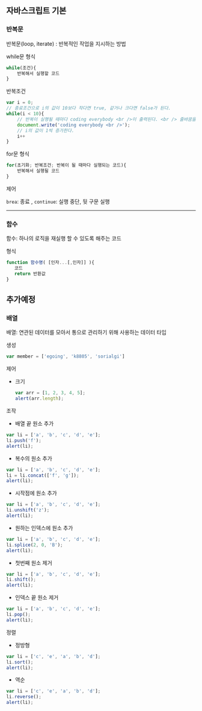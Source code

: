 ## 자바스크립트 기본
### 반복문

반복문(loop, iterate) : 반복적인 작업을 지시하는 방법<br> 

while문 형식<br> 

```jsx
while(조건){
	반복해서 실행할 코드
}
```

반복조건 <br> 

```jsx
var i = 0;
// 종료조건으로 i의 값이 10보다 작다면 true, 같거나 크다면 false가 된다.
while(i < 10){
    // 반복이 실행될 때마다 coding everybody <br />이 출력된다. <br /> 줄바꿈을 의미하는 HTML 태그
    document.write('coding everybody <br />');
    // i의 값이 1씩 증가한다.
    i++
}
```

for문 형식

```jsx
for(초기화; 반복조건; 반복이 될 때마다 실행되는 코드){
    반복해서 실행될 코드
}
```

제어 <br> 

 `brea`: 종료 , `continue`: 실행 중단, 뒷 구문 실행

---
### 함수

함수: 하나의 로직을 재실행 할 수 있도록 해주는 코드 <br> 

형식

```jsx
function 함수명( [인자...[,인자]] ){
   코드
   return 반환값
}
```
추가예정
---
### 배열

배열: 연관된 데이터를 모아서 통으로 관리하기 위해 사용하는 데이터 타입 <br> 

생성

```jsx
var member = ['egoing', 'k8805', 'sorialgi']
```

제어

- 크기

    ```jsx
    var arr = [1, 2, 3, 4, 5];
    alert(arr.length);
    ```

조작

- 배열 끝 원소 추가

```jsx
var li = ['a', 'b', 'c', 'd', 'e'];
li.push('f');
alert(li);
```

- 복수의 원소 추가

```jsx
var li = ['a', 'b', 'c', 'd', 'e'];
li = li.concat(['f', 'g']);
alert(li);
```

- 시작점에 원소 추가

```jsx
var li = ['a', 'b', 'c', 'd', 'e'];
li.unshift('z');
alert(li);
```

- 원하는 인덱스에 원소 추가

```jsx
var li = ['a', 'b', 'c', 'd', 'e'];
li.splice(2, 0, 'B');
alert(li);
```

- 첫번째 원소 제거

```jsx
var li = ['a', 'b', 'c', 'd', 'e'];
li.shift();
alert(li);
```

- 인덱스 끝 원소 제거

```jsx
var li = ['a', 'b', 'c', 'd', 'e'];
li.pop();
alert(li);
```

정렬

- 정방형

```jsx
var li = ['c', 'e', 'a', 'b', 'd'];
li.sort();
alert(li);
```

- 역순

```jsx
var li = ['c', 'e', 'a', 'b', 'd'];
li.reverse();
alert(li);
```
